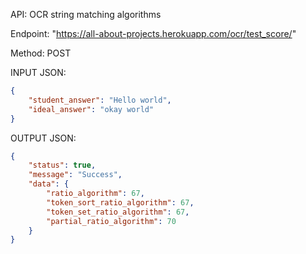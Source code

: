 API: OCR string matching algorithms

Endpoint: "https://all-about-projects.herokuapp.com/ocr/test_score/"

Method: POST

INPUT JSON:

```json
{
	"student_answer": "Hello world",
	"ideal_answer": "okay world"
}
```

OUTPUT JSON:
```json
{
    "status": true,
    "message": "Success",
    "data": {
        "ratio_algorithm": 67,
        "token_sort_ratio_algorithm": 67,
        "token_set_ratio_algorithm": 67,
        "partial_ratio_algorithm": 70
    }
}
```
